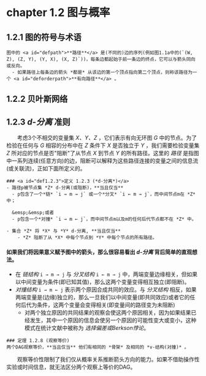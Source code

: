 # chapter 1.2 图与概率

## 1.2.1 图的符号与术语
```admonish note
图中的 <a id="defpath">**路径**</a> 是(不同的)边的序列(例如图1.1a中的(`(W, Z), (Z, Y), (Y, X), (X, Z)`))，每条边都起始于前一条边的终点，它可以与箭头同向或反向。  
  - 如果路径上每条边的箭头 *都是* 从该边的第一个顶点指向第二个顶点，则称该路径为一个 <a id="deforderpath">**有向路径**</a> 。
```

## 1.2.2 贝叶斯网络

## 1.2.3 *d-分离* 准则
&emsp;&emsp;考虑3个不相交的变量集 *X、Y、Z* ，它们表示有向无环图 *G* 中的节点。为了检验在任何与 *G* 相容的分布中在 *Z* 条件下 *X* 是否独立于 *Y* ，我们需要检验变量集 *Z* 所对应的节点是否"阻断"了从节点 *X* 到节点 *Y* 的所有路径。这里的 *路径* 是指图中一系列连续(任意方向)的边，阻断可以解释为这些路径连接的变量之间的信息流(或关联流)，正如下面所定义的。 

```admonish check
### <a id="def1.2.3">定义 1.2.3 (*d-分离*)</a>
- 路径p被节点集 *Z* d-分离(或阻断)，**当且仅当**
  - p包含了一个*链* `i → m → j` 或一个*分叉* `i ← m → j`，而中间节点m在 *Z* 中；  

  &emsp;&emsp;或者
  - p包含一个*对撞* `i → m ← j`，而中间节点m以及m的任何后代节点都不在 *Z* 中。  

- 集合 *Z* 将 *X* 与 *Y* d-分离, **当且仅当**   
    - *Z* 阻断了从 *X* 中每个节点到 *Y* 中每个节点的所有路径。
```

#### 如果我们将因果意义赋予图中的箭头，那么很容易看出 *d-分离* 背后简单的直观想法。
- 在 *链结构* `i → m → j` 与 *分叉结构* `i ← m → j` 中，两端变量边缘相关，但如果以中间变量为条件(即已知其值)，那么这两个变量变得相互独立(即阻断)。  
- *对撞结构* `i → m ← j` 表示两个原因合成共同的效应。与 *分叉结构* 相反，如果两端变量是(边缘)独立的，那么一旦我们以中间变量(即共同效应)或者它的任何后代为条件，这两个变量会变得相关(即变量间的路径变为未阻断)
  - 对两个独立原因的共同结果的观察会使这两个原因相关，因为如果结果已经发生，其中一个原因的信息会使另一个原因的可能性变大或变小，这种模式在统计文献中被称为 *选择偏差或Berkson悖论*。  


```admonish check
### 定理 1.2.8 (观察等价)
两个DAG观察等价，**当且仅当** 他们有相同的 *骨架* 及相同的 *v-结构(对撞)* 。
```
&emsp;&emsp;观察等价性限制了我们仅从概率关系推断箭头方向的能力。如果不借助操作性实验或时间信息，就无法区分两个观察上等价的DAG。